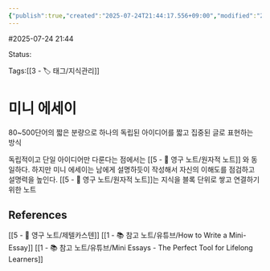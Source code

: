 ```yaml
---
{"publish":true,"created":"2025-07-24T21:44:17.556+09:00","modified":"2025-08-01T00:19:45.529+09:00","cssclasses":""}
---
```


#2025-07-24 21:44

Status: 

Tags:[[3 - 🏷️ 태그/지식관리]]

# 미니 에세이
80~500단어의 짧은 분량으로 하나의 독립된 아이디어를 짧고 집중된 글로 표현하는 방식

독립적이고 단일 아이디어만 다룬다는 점에서는 [[5 - 💎 영구 노트/원자적 노트]] 와 동일하다.
하지만 미니 에세이는 남에게 설명하듯이 작성해서 자신의 이해도를 점검하고 설명력을 높인다.
[[5 - 💎 영구 노트/원자적 노트]]는 지식을 블록 단위로 쌓고 연결하기 위한 노트



## References
 [[5 - 💎 영구 노트/제텔카스텐]]
 [[1 - 📚 참고 노트/유튜브/How to Write a Mini-Essay]]
 [[1 - 📚 참고 노트/유튜브/Mini Essays - The Perfect Tool for Lifelong Learners]]
